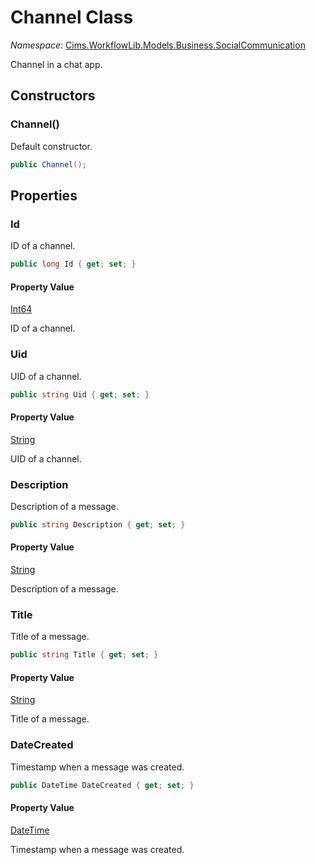 # Channel Class 

*Namespace*: [Cims.WorkflowLib.Models.Business.SocialCommunication](Cims.WorkflowLib.Models.Business.SocialCommunication.md)

Channel in a chat app.

## Constructors

### Channel()

Default constructor.

```C#
public Channel();
```

## Properties 

### Id

ID of a channel.

```C#
public long Id { get; set; }
```

#### Property Value

[Int64](https://learn.microsoft.com/en-us/dotnet/api/system.int64)

ID of a channel.

### Uid

UID of a channel.

```C#
public string Uid { get; set; }
```

#### Property Value

[String](https://learn.microsoft.com/en-us/dotnet/api/system.string)

UID of a channel.

### Description

Description of a message.

```C#
public string Description { get; set; }
```

#### Property Value

[String](https://learn.microsoft.com/en-us/dotnet/api/system.string)

Description of a message.

### Title

Title of a message.

```C#
public string Title { get; set; }
```

#### Property Value

[String](https://learn.microsoft.com/en-us/dotnet/api/system.string)

Title of a message.

### DateCreated

Timestamp when a message was created.

```C#
public DateTime DateCreated { get; set; }
```

#### Property Value

[DateTime](https://learn.microsoft.com/en-us/dotnet/api/system.datetime)

Timestamp when a message was created.
